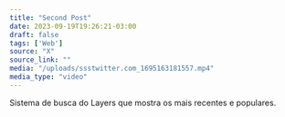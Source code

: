 ```yaml
---
title: "Second Post"
date: 2023-09-19T19:26:21-03:00
draft: false
tags: ['Web']
source: "X"
source_link: ""
media: "/uploads/ssstwitter.com_1695163181557.mp4"
media_type: "video"
---
```


Sistema de busca do Layers que mostra os mais recentes e populares.